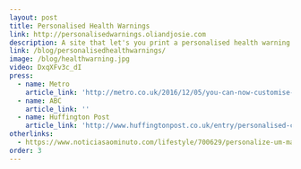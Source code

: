 ```yaml
---
layout: post
title: Personalised Health Warnings
link: http://personalisedwarnings.oliandjosie.com
description: A site that let's you print a personalised health warning label for your loved one's cigarettes.
link: /blog/personalisedhealthwarnings/
image: /blog/healthwarning.jpg
video: DxqXFv3c_dI
press:
  - name: Metro
    article_link: 'http://metro.co.uk/2016/12/05/you-can-now-customise-your-own-cigarette-packets-which-is-nice-6302293/'
  - name: ABC
    article_link: ''
  - name: Huffington Post
    article_link: 'http://www.huffingtonpost.co.uk/entry/personalised-cigarette-packets-quit-smoking_uk_5846909ce4b06a503248fefe'
otherlinks:
  - https://www.noticiasaominuto.com/lifestyle/700629/personalize-um-maco-de-tabaco-para-desincentivar-fumadores
order: 3
---
```

